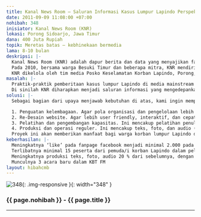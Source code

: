 ```yaml
---
title: Kanal News Room – Saluran Informasi Kasus Lumpur Lapindo Perspektif Korban
date: 2011-09-09 11:08:00 +07:00
nohibah: 348
inisiator: Kanal News Room (KNR)
lokasi: Porong Sidoarjo, Jawa Timur
dana: 400 Juta Rupiah
topik: Meretas batas – kebhinekaan bermedia
lama: 8-10 bulan
deskripsi: |-
  Kanal News Room (KNR) adalah dapur berita dan data yang menyajikan fakta lapangan, data, dan analisis tentang kasus lumpur Lapindo dengan menitikberatkan pada perspektif pemulihan hak-hak korban. KNR lahir atas inisiatif aliansi masyarakat sipil untuk korban Lapindo pada pertemuan Ciputat 12-13 Juli 2008. Setelah dibentuk tim kecil yang menindaklanjuti dengan langkah-langkah konkrit, KNR berdiri di Porong, Sidoarjo, sebagai lembaga induk yang melahirkan tiga bentuk media, yakni website korbanlumpur.info, buletin Kanal dan Kanal Radio (audio feature).
  Pada 2010, bersama warga Besuki Timur dan beberapa mitra, KNR mendirikan Kanal Besuki Timur FM (KBT FM), radio komunitas yang berkedudukan di Desa Besuki Timur, sebelah timur tanggul lumpur Lapindo.
  KNR dikelola oleh tim media Posko Keselamatan Korban Lapindo, Porong, Sidoarjo. KBT FM dikelola pemuda/i Desa Besuki Timur. KNR telah melakukan berbagai kerjasama di antaranya dengan Yayasan Tifa, Lapis Budaya, Walhi Jawa Timur, Air Putih, MediaLink dan Combine Resource Institute.
masalah: |-
  Praktik-praktik pemberitaan kasus lumpur Lapindo di media mainstream ternyata tak cukup mampu mengambil posisi supportive, apalagi memihak, terhadap pemulihan hak-hak warga korban. Ini mengakibatkan posisi warga korban kian terjepit. Oleh karena itu, representasi media yang mencerminkan, atau lebih mendekati, realitas kasus dan situasi warga korban, yang meliputi hidup sehari-hari akibat luberan lumpur itu sendiri atau akibat kebijakan dan penanganan yang ada, hingga pergulatan mereka memperjuangkan hak-hak dengan berbagai bentuk tuntutan yang berbeda antara satu kelompok warga dan kelompok lainnya, sangat dibutuhkan.
  Di sinilah KNR diharapkan menjadi saluran informasi yang mengedepankan pemulihan hak-hak korban, di satu sisi, dan menjadi rujukan informasi bagi publik yang concern pada kasus ini di sisi lain. KNR telah mampu menjalankan misinya hingga saat ini, dengan melakukan kerjasama-kersajama dengan berbagai lembaga. Namun, saat ini kami mengalami kesulitan finansial, padahal kami bermaksud untuk memperkuat kelembagaan dan mengembangkan KNR sehingga misi bisa dijalankan lebih solid, kokoh dan kontinu.
solusi: |-
  Sebagai bagian dari upaya menjawab kebutuhan di atas, kami ingin memperkuat dan mengembangkan KNR dan lini-lini produknya, melalui kegiatan:

  1. Penguatan kelembagaan. Agar pola organisasi dan pengelolaan lebih efektif, efisien, produktif dan kontinu. Ini meliputi set-up rapat kebijakan keredaksian dan rekrutmen SDM baru (terutama dari kalangan pemuda/i korban)
  2. Re-Desain website. Agar lebih user friendly, interaktif, dan cepat diakses. Ini termasuk maintanance rutin dan streaming KBT FM.
  3. Pelatihan dan pengembangan kapasitas. Ini mencakup pelatihan penulisan (bagi kontributor baru), pengembangan kapasitas (kru lama), dan pelatihan kru radio komuntias (baru dan lama).
  4. Produksi dan operasi reguler. Ini mencakup teks, foto, dan audio (website www.korbanlumpur.info, audio feature dan KBT FM).
  Proyek ini akan memberikan manfaat bagi warga korban lumpur Lapindo di 3 kecamatan (Porong, Tanggulangin, Jabon) Sidoarjo, dan publik
keberhasilan: |-
  Meningkatnya ‘like’ pada fanpage facebook menjadi minimal 2.000 pada akhir program
  Terlibatnya minimal 15 peserta dari pemuda/i korban Lapindo dalam pelatihan dan lahirnya minimal 3 jurnalis warga yang aktif dalam KNR
  Meningkatnya produksi teks, foto, audio 20 % dari sebelumnya, dengan presentasi 60% produksi KNR dan 40% sumber luar, selama 7 bulan terakhir program (Sebagai perbandingan rentang 7 bulan Desember 2009-Juni 2010, KNR mempublikasi 129 item presentase 48% produk KNR 52% sumber luar)
  Munculnya 3 acara baru dalam KBT FM
layout: hibahcmb
---
```


![348](/static/img/hibahcmb/348.png){: .img-responsive }{: width="348" }

### {{ page.nohibah }} - {{ page.title }}

---
